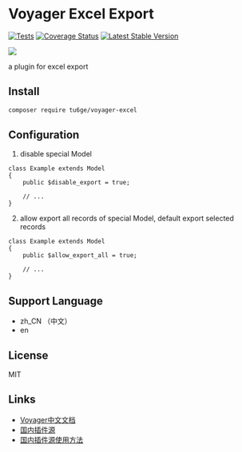 # Voyager Excel Export

[![Tests](https://github.com/tu6ge/voyager-excel/workflows/Tests/badge.svg?branch=master)](https://github.com/tu6ge/voyager-excel/)
[![Coverage Status](https://coveralls.io/repos/github/tu6ge/voyager-excel/badge.svg?branch=master)](https://coveralls.io/github/tu6ge/voyager-excel?branch=master)
[![Latest Stable Version](https://poser.pugx.org/tu6ge/voyager-excel/v)](//packagist.org/packages/tu6ge/voyager-excel)

[![](http://github-actions.40ants.com/tu6ge/voyager-excel/matrix.svg)](https://github.com/tu6ge/voyager-excel)


a plugin for excel export 

## Install

```bash
composer require tu6ge/voyager-excel
```

## Configuration

1. disable special Model

```
class Example extends Model
{
    public $disable_export = true;

    // ...
}
```

2. allow export all records of special Model, default export selected records

```
class Example extends Model
{
    public $allow_export_all = true;

    // ...
}
```

## Support Language

- zh_CN （中文）
- en 

## License

MIT

## Links

- [Voyager中文文档](http://doc.laravel-voyager.cn/)
- [国内插件源](http://satisfy.xiaoqiezi.top)
- [国内插件源使用方法](http://doc.laravel-voyager.cn/getting-started/installation.html#%E5%AE%89%E8%A3%85%E4%B8%AD%E6%96%87%E8%AF%AD%E8%A8%80%E5%8C%85)
